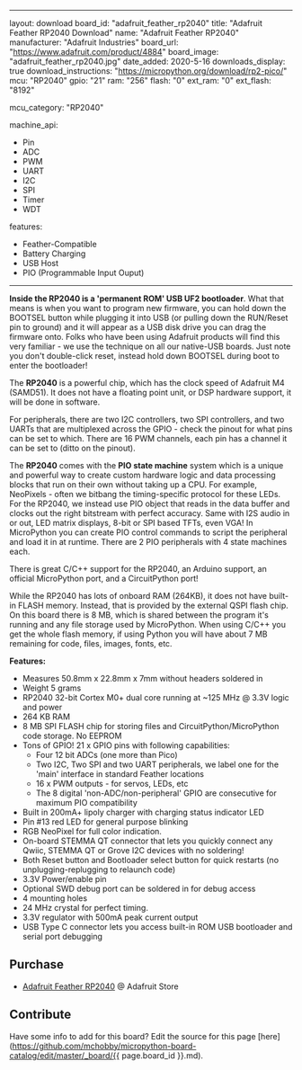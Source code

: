 
---
layout: download
board_id: "adafruit_feather_rp2040"
title: "Adafruit Feather RP2040 Download"
name: "Adafruit Feather RP2040"
manufacturer: "Adafruit Industries"
board_url: "https://www.adafruit.com/product/4884"
board_image: "adafruit_feather_rp2040.jpg"
date_added: 2020-5-16
downloads_display: true
download_instructions: "https://micropython.org/download/rp2-pico/"
mcu: "RP2040"
gpio: "21"
ram: "256"
flash: "0"
ext_ram: "0"
ext_flash: "8192"

mcu_category: "RP2040"

machine_api:
  - Pin
  - ADC
  - PWM
  - UART
  - I2C
  - SPI
  - Timer
  - WDT

features:
  - Feather-Compatible
  - Battery Charging
  - USB Host
  - PIO (Programmable Input Ouput)
---
**Inside the RP2040 is a 'permanent ROM' USB UF2 bootloader**. What that means is when you want to program new firmware, you can hold down the BOOTSEL button while plugging it into USB (or pulling down the RUN/Reset pin to ground) and it will appear as a USB disk drive you can drag the firmware onto. Folks who have been using Adafruit products will find this very familiar - we use the technique on all our native-USB boards. Just note you don't double-click reset, instead hold down BOOTSEL during boot to enter the bootloader!


The **RP2040** is a powerful chip, which has the clock speed of Adafruit M4 (SAMD51). It does not have a floating point unit, or DSP hardware support, it will be done in software.


For peripherals, there are two I2C controllers, two SPI controllers, and two UARTs that are multiplexed across the GPIO - check the pinout for what pins can be set to which. There are 16 PWM channels, each pin has a channel it can be set to (ditto on the pinout).


The **RP2040** comes with the **PIO state machine** system which is a unique and powerful way to create custom hardware logic and data processing blocks that run on their own without taking up a CPU. For example, NeoPixels - often we bitbang the timing-specific protocol for these LEDs. For the RP2040, we instead use PIO object that reads in the data buffer and clocks out the right bitstream with perfect accuracy. Same with I2S audio in or out, LED matrix displays, 8-bit or SPI based TFTs, even VGA! In MicroPython you can create PIO control commands to script the peripheral and load it in at runtime. There are 2 PIO peripherals with 4 state machines each.


There is great C/C++ support for the RP2040, an Arduino support, an official MicroPython port, and a CircuitPython port! 


While the RP2040 has lots of onboard RAM (264KB), it does not have built-in FLASH memory. Instead, that is provided by the external QSPI flash chip. On this board there is 8 MB, which is shared between the program it's running and any file storage used by MicroPython. When using C/C++ you get the whole flash memory, if using Python you will have about 7 MB remaining for code, files, images, fonts, etc.


**Features:**
* Measures 50.8mm x 22.8mm x 7mm without headers soldered in
* Weight 5 grams
* RP2040 32-bit Cortex M0+ dual core running at ~125 MHz @ 3.3V logic and power
* 264 KB RAM
* 8 MB SPI FLASH chip for storing files and CircuitPython/MicroPython code storage. No EEPROM
* Tons of GPIO! 21 x GPIO pins with following capabilities:
  * Four 12 bit ADCs (one more than Pico)
  * Two I2C, Two SPI and two UART peripherals, we label one for the 'main' interface in standard Feather locations
  * 16 x PWM outputs - for servos, LEDs, etc
  * The 8 digital 'non-ADC/non-peripheral' GPIO are consecutive for maximum PIO compatibility
* Built in 200mA+ lipoly charger with charging status indicator LED
* Pin #13 red LED for general purpose blinking
* RGB NeoPixel for full color indication.
* On-board STEMMA QT connector that lets you quickly connect any Qwiic, STEMMA QT or Grove I2C devices with no soldering!
* Both Reset button and Bootloader select button for quick restarts (no unplugging-replugging to relaunch code)
* 3.3V Power/enable pin
* Optional SWD debug port can be soldered in for debug access
* 4 mounting holes
* 24 MHz crystal for perfect timing.
* 3.3V regulator with 500mA peak current output
* USB Type C connector lets you access built-in ROM USB bootloader and serial port debugging

## Purchase

* [Adafruit Feather RP2040](https://www.adafruit.com/product/4884) @ Adafruit Store

## Contribute

Have some info to add for this board? Edit the source for this page [here](https://github.com/mchobby/micropython-board-catalog/edit/master/_board/{{ page.board_id }}.md).

